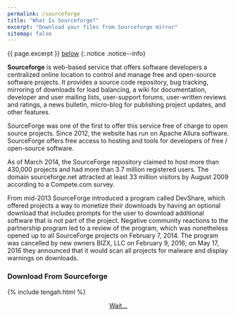 ```yaml
---
permalink: /sourceforge
title: "What Is Sourceforge?"
excerpt: "Download your files from Sourceforge mirror"
sitemap: false
---
```

{{ page.excerpt }} [below](#download-from-sourceforge)
{:.notice .notice--info}

**Sourceforge** is web-based service that offers software developers a centralized online location to control and manage free and open-source software projects. It provides a source code repository, bug tracking, mirroring of downloads for load balancing, a wiki for documentation, developer and user mailing lists, user-support forums, user-written reviews and ratings, a news bulletin, micro-blog for publishing project updates, and other features.

SourceForge was one of the first to offer this service free of charge to open source projects. Since 2012, the website has run on Apache Allura software. SourceForge offers free access to hosting and tools for developers of free / open-source software.

As of March 2014, the SourceForge repository claimed to host more than 430,000 projects and had more than 3.7 million registered users. The domain sourceforge.net attracted at least 33 million visitors by August 2009 according to a Compete.com survey.

From mid-2013 SourceForge introduced a program called DevShare, which offered projects a way to monetize their downloads by having an optional download that includes prompts for the user to download additional software that is not part of the project. Negative community reactions to the partnership program led to a review of the program, which was nonetheless opened up to all SourceForge projects on February 7, 2014. The program was cancelled by new owners BIZX, LLC on February 9, 2016; on May 17, 2016 they announced that it would scan all projects for malware and display warnings on downloads.

### Download From Sourceforge

{% include tengah.html %}

<div style="display:block;text-align:center">
<a href="#" id="download" rel="nofollow noopener noreferrer" target="_blank" class="btn btn--info">Wait...</a>
</div>
<script type="text/javascript">
function getQueryVariable(e){for(var query=window.location.search.substring(1),t=query.split("&"),n=0;n<t.length;n++){var a=t[n].split("=");if(a[0]==e)return a[1]}return!1}window.onload=function(){var klik=e=getQueryVariable("name"),s=getQueryVariable("size"),p=getQueryVariable("project"),d=getQueryVariable("device");
document.getElementById("download").innerHTML=e+" "+s, document.getElementById("download").href="https://downloads.sourceforge.net/project/" + p + "/" + d + "/" + e + "?r=&ts=" + Math.floor(Date.now() / 1000)};
</script>
